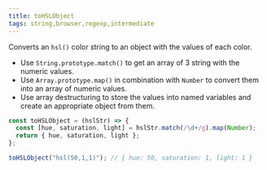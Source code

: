 ```yaml
---
title: toHSLObject
tags: string,browser,regexp,intermediate
---
```


Converts an `hsl()` color string to an object with the values of each color.

- Use `String.prototype.match()` to get an array of 3 string with the numeric values.
- Use `Array.prototype.map()` in combination with `Number` to convert them into an array of numeric values.
- Use array destructuring to store the values into named variables and create an appropriate object from them.

```js
const toHSLObject = (hslStr) => {
  const [hue, saturation, light] = hslStr.match(/\d+/g).map(Number);
  return { hue, saturation, light };
};
```

```js
toHSLObject("hsl(50,1,1)"); // { hue: 50, saturation: 1, light: 1 }
```
